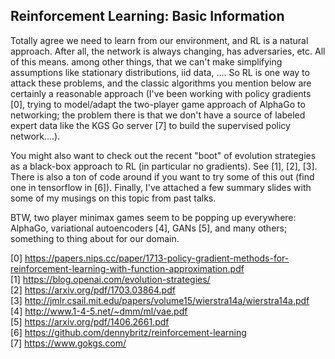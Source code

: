 Reinforcement Learning: Basic Information
-----------------------------------------

Totally agree we need to learn from our environment, and RL is a natural approach. After all, the network is always changing, has adversaries, etc. All of this means. among other things, that we can't make simplifying assumptions like stationary distributions,  iid data, .... So RL is one way to attack these problems, and the classic algorithms you mention below are certainly a reasonable approach (I've been working with policy gradients [0], trying to model/adapt the two-player game approach of AlphaGo to networking; the problem there is that we don't have a source of labeled expert data like the KGS Go server [7] to build the supervised policy network....).

You might also want to check out the recent "boot" of evolution strategies as a black-box approach to RL (in particular no gradients). See [1],  [2], [3]. There is also a ton of code around if you want to try some of this out (find one in tensorflow in [6]). Finally, I've attached a few summary slides with some of my musings on this topic from past talks.

BTW, two player minimax games seem to be popping up everywhere: AlphaGo, variational autoencoders [4], GANs [5], and many others; something to thing about for our domain.

[0] https://papers.nips.cc/paper/1713-policy-gradient-methods-for-reinforcement-learning-with-function-approximation.pdf<br/>
[1] https://blog.openai.com/evolution-strategies/<br/>
[2] https://arxiv.org/pdf/1703.03864.pdf<br/>
[3] http://jmlr.csail.mit.edu/papers/volume15/wierstra14a/wierstra14a.pdf<br/>
[4] http://www.1-4-5.net/~dmm/ml/vae.pdf<br/>
[5] https://arxiv.org/pdf/1406.2661.pdf<br/>
[6] https://github.com/dennybritz/reinforcement-learning<br/>
[7] https://www.gokgs.com/<br/>
